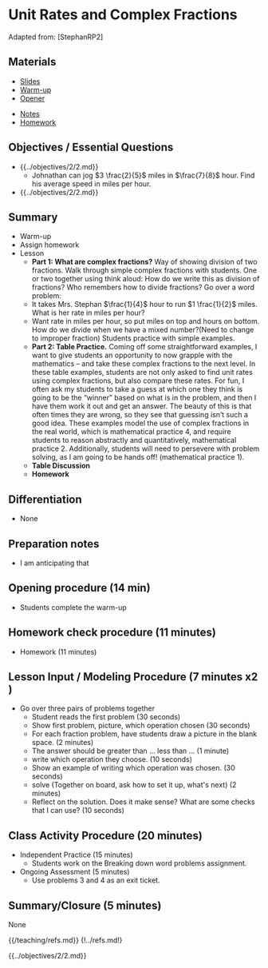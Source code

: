 
# Unit Rates and Complex Fractions

Adapted from: [StephanRP2]

<div id="accordion" markdown="1">

## Materials
 * [Slides](/teaching/slides/13.rem)
 * [Warm-up](/teaching/warmups/7thGradeMathWarmUp035-2x2.pdf)
 * [Opener](13/opener.docx)
<!-- * [Lab](13/lab.pdf)-->
 * [Notes](13/notes.docx)
 * [Homework](13/hw.pdf)

## Objectives / Essential Questions 

 * {{../objectives/2/2.md}}
    - Johnathan can jog $3 \frac{2}{5}$ miles in $\frac{7}{8}$ hour. Find his average speed in miles per hour. 
 * {{../objectives/2/2.md}}

## Summary

 * Warm-up
 * Assign homework
 * Lesson
     - **Part 1: What are complex fractions?** Way of showing division of two fractions. Walk through simple complex fractions with students. One or two together using think aloud: How do we write this as division of fractions? Who remembers how to divide fractions? Go over a word problem:
     - It takes Mrs. Stephan $\frac{1}{4}$ hour to run $1 \frac{1}{2}$ miles. What is her rate in miles per hour? 
     - Want rate in miles per hour, so put miles on top and hours on bottom. How do we divide when we have a mixed number?(Need to change to improper fraction) Students practice with simple examples. 
     - **Part 2: Table Practice.** Coming off some straightforward examples, I want to give students an opportunity to now grapple with the mathematics – and take these complex fractions to the next level. In these table examples, students are not only asked to find unit rates using complex fractions, but also compare these rates. For fun, I often ask my students to take a guess at which one they think is going to be the “winner” based on what is in the problem, and then I have them work it out and get an answer. The beauty of this is that often times they are wrong, so they see that guessing isn’t such a good idea. These examples model the use of complex fractions in the real world, which is mathematical practice 4, and require students to reason abstractly and quantitatively, mathematical practice 2. Additionally, students will need to persevere with problem solving, as I am going to be hands off! (mathematical practice 1). 
     - **Table Discussion**
     - **Homework**

## Differentiation
 * None
 
## Preparation notes

 * I am anticipating that 

## Opening procedure (14 min)

 * Students complete the warm-up

## Homework check procedure (11 minutes)

 * Homework (11 minutes)

## Lesson Input / Modeling Procedure (7 minutes x2 )
 * Go over three pairs of problems together
    - Student reads the first problem (30 seconds)
    - Show first problem, picture, which operation chosen (30 seconds)
    - For each fraction problem, have students draw a picture in the blank space. (2 minutes)
    - The answer should be greater than ... less than ... (1 minute)
    - write which operation they choose. (10 seconds)
    - Show an example of writing which operation was chosen. (30 seconds)
    - solve (Together on board, ask how to set it up, what's next) (2 minutes)
    - Reflect on the solution. Does it make sense? What are some checks that I can use? (10 seconds)

## Class Activity Procedure (20 minutes)

 * Independent Practice (15 minutes)
     - Students work on the Breaking down word problems assignment.
 * Ongoing Assessment (5 minutes)
     - Use problems 3 and 4 as an exit ticket.

## Summary/Closure (5 minutes)

 None

</div>

<p>
{{/teaching/refs.md}}
{!../refs.md!}

{{../objectives/2/2.md}}
</p>

